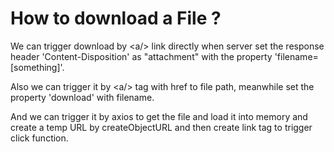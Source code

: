 # How to download a File ?

We can trigger download by \<a\/\> link directly when server set the response header 'Content-Disposition' as "attachment" with the property 'filename=[something]'.

Also we can trigger it by \<a\/\> tag with href to file path, meanwhile set the property 'download' with filename.

And we can trigger it by axios to get the file and load it into memory and create a temp URL by createObjectURL and then create link tag to trigger click function.